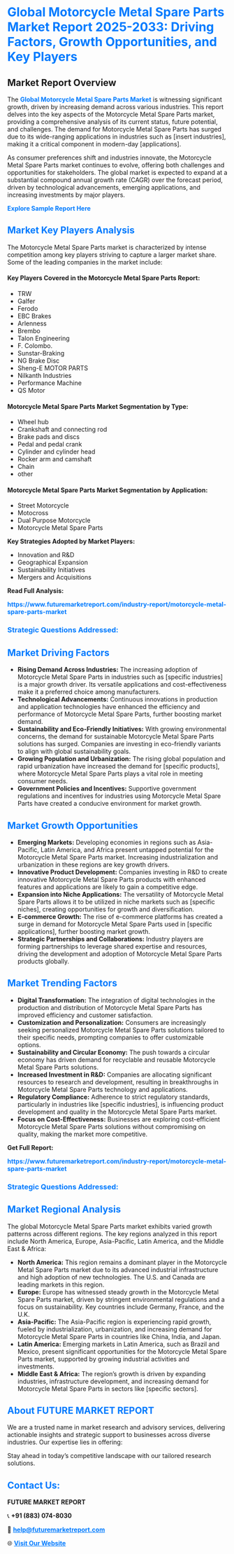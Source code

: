 <h1 style="color: #007BFF;">Global Motorcycle Metal Spare Parts Market Report 2025-2033: Driving Factors, Growth Opportunities, and Key Players</h1>

<section id="overview">
<h2>Market Report Overview</h2>
<p>The <a href="https://www.futuremarketreport.com/industry-report/motorcycle-metal-spare-parts-market" style="color: #007BFF; text-decoration: none;"><strong>Global Motorcycle Metal Spare Parts Market</strong></a> is witnessing significant growth, driven by increasing demand across various industries. This report delves into the key aspects of the Motorcycle Metal Spare Parts market, providing a comprehensive analysis of its current status, future potential, and challenges. The demand for Motorcycle Metal Spare Parts has surged due to its wide-ranging applications in industries such as [insert industries], making it a critical component in modern-day [applications].</p>
<p>As consumer preferences shift and industries innovate, the Motorcycle Metal Spare Parts market continues to evolve, offering both challenges and opportunities for stakeholders. The global market is expected to expand at a substantial compound annual growth rate (CAGR) over the forecast period, driven by technological advancements, emerging applications, and increasing investments by major players.</p>
</section>

<section id="overview">
<p><a href="https://www.futuremarketreport.com/request-sample/reportId=125902" style="color: #007BFF; text-decoration: none;"><strong>Explore Sample Report Here</strong></a></p>
</section>

<section id="key-players">
<h2 style="color: #007BFF;">Market Key Players Analysis</h2>
<p>The Motorcycle Metal Spare Parts market is characterized by intense competition among key players striving to capture a larger market share. Some of the leading companies in the market include:</p>
<h4>Key Players Covered in the Motorcycle Metal Spare Parts Report:</h4>
<ul><li>TRW</li><li>Galfer</li><li>Ferodo</li><li>EBC Brakes</li><li>Arlenness</li><li>Brembo</li><li>Talon Engineering</li><li>F. Colombo.</li><li>Sunstar-Braking</li><li>NG Brake Disc</li><li>Sheng-E MOTOR PARTS</li><li>Nilkanth Industries</li><li>Performance Machine</li><li>QS Motor</li></ul>
<h4>Motorcycle Metal Spare Parts Market Segmentation by Type:</h4>
<ul><li>Wheel hub</li><li>Crankshaft and connecting rod</li><li>Brake pads and discs</li><li>Pedal and pedal crank</li><li>Cylinder and cylinder head</li><li>Rocker arm and camshaft</li><li>Chain</li><li>other</li></ul>

<h4>Motorcycle Metal Spare Parts Market Segmentation by Application:</h4>
<ul><li>Street Motorcycle</li><li>Motocross</li><li>Dual Purpose Motorcycle</li><li>Motorcycle Metal Spare Parts</li></ul>
<p><strong>Key Strategies Adopted by Market Players:</strong></p>
<ul>
<li>Innovation and R&D</li>
<li>Geographical Expansion</li>
<li>Sustainability Initiatives</li>
<li>Mergers and Acquisitions</li>
</ul>
</section>

<section>
<p><strong>Read Full Analysis: </strong></p><a href="https://www.futuremarketreport.com/industry-report/motorcycle-metal-spare-parts-market" style="color: #007BFF; text-decoration: none;"><strong>https://www.futuremarketreport.com/industry-report/motorcycle-metal-spare-parts-market</strong></a>
<h3 style="color: #007BFF;">Strategic Questions Addressed:</h3>
</section>

<section id="driving-factors">
<h2 style="color: #007BFF;">Market Driving Factors</h2>
<ul>
<li><strong>Rising Demand Across Industries:</strong> The increasing adoption of Motorcycle Metal Spare Parts in industries such as [specific industries] is a major growth driver. Its versatile applications and cost-effectiveness make it a preferred choice among manufacturers.</li>
<li><strong>Technological Advancements:</strong> Continuous innovations in production and application technologies have enhanced the efficiency and performance of Motorcycle Metal Spare Parts, further boosting market demand.</li>
<li><strong>Sustainability and Eco-Friendly Initiatives:</strong> With growing environmental concerns, the demand for sustainable Motorcycle Metal Spare Parts solutions has surged. Companies are investing in eco-friendly variants to align with global sustainability goals.</li>
<li><strong>Growing Population and Urbanization:</strong> The rising global population and rapid urbanization have increased the demand for [specific products], where Motorcycle Metal Spare Parts plays a vital role in meeting consumer needs.</li>
<li><strong>Government Policies and Incentives:</strong> Supportive government regulations and incentives for industries using Motorcycle Metal Spare Parts have created a conducive environment for market growth.</li>
</ul>
</section>

<section id="growth-opportunities">
<h2 style="color: #007BFF;">Market Growth Opportunities</h2>
<ul>
<li><strong>Emerging Markets:</strong> Developing economies in regions such as Asia-Pacific, Latin America, and Africa present untapped potential for the Motorcycle Metal Spare Parts market. Increasing industrialization and urbanization in these regions are key growth drivers.</li>
<li><strong>Innovative Product Development:</strong> Companies investing in R&D to create innovative Motorcycle Metal Spare Parts products with enhanced features and applications are likely to gain a competitive edge.</li>
<li><strong>Expansion into Niche Applications:</strong> The versatility of Motorcycle Metal Spare Parts allows it to be utilized in niche markets such as [specific niches], creating opportunities for growth and diversification.</li>
<li><strong>E-commerce Growth:</strong> The rise of e-commerce platforms has created a surge in demand for Motorcycle Metal Spare Parts used in [specific applications], further boosting market growth.</li>
<li><strong>Strategic Partnerships and Collaborations:</strong> Industry players are forming partnerships to leverage shared expertise and resources, driving the development and adoption of Motorcycle Metal Spare Parts products globally.</li>
</ul>
</section>

<section id="trending-factors">
<h2 style="color: #007BFF;">Market Trending Factors</h2>
<ul>
<li><strong>Digital Transformation:</strong> The integration of digital technologies in the production and distribution of Motorcycle Metal Spare Parts has improved efficiency and customer satisfaction.</li>
<li><strong>Customization and Personalization:</strong> Consumers are increasingly seeking personalized Motorcycle Metal Spare Parts solutions tailored to their specific needs, prompting companies to offer customizable options.</li>
<li><strong>Sustainability and Circular Economy:</strong> The push towards a circular economy has driven demand for recyclable and reusable Motorcycle Metal Spare Parts solutions.</li>
<li><strong>Increased Investment in R&D:</strong> Companies are allocating significant resources to research and development, resulting in breakthroughs in Motorcycle Metal Spare Parts technology and applications.</li>
<li><strong>Regulatory Compliance:</strong> Adherence to strict regulatory standards, particularly in industries like [specific industries], is influencing product development and quality in the Motorcycle Metal Spare Parts market.</li>
<li><strong>Focus on Cost-Effectiveness:</strong> Businesses are exploring cost-efficient Motorcycle Metal Spare Parts solutions without compromising on quality, making the market more competitive.</li>
</ul>
</section>

<section>
<p><strong>Get Full Report: </strong></p><a href="https://www.futuremarketreport.com/industry-report/motorcycle-metal-spare-parts-market" style="color: #007BFF; text-decoration: none;"><strong>https://www.futuremarketreport.com/industry-report/motorcycle-metal-spare-parts-market</strong></a>
<h3 style="color: #007BFF;">Strategic Questions Addressed:</h3>
</section>


<section id="regional-analysis">
<h2 style="color: #007BFF;">Market Regional Analysis</h2>
<p>The global Motorcycle Metal Spare Parts market exhibits varied growth patterns across different regions. The key regions analyzed in this report include North America, Europe, Asia-Pacific, Latin America, and the Middle East & Africa:</p>
<ul>
<li><strong>North America:</strong> This region remains a dominant player in the Motorcycle Metal Spare Parts market due to its advanced industrial infrastructure and high adoption of new technologies. The U.S. and Canada are leading markets in this region.</li>
<li><strong>Europe:</strong> Europe has witnessed steady growth in the Motorcycle Metal Spare Parts market, driven by stringent environmental regulations and a focus on sustainability. Key countries include Germany, France, and the U.K.</li>
<li><strong>Asia-Pacific:</strong> The Asia-Pacific region is experiencing rapid growth, fueled by industrialization, urbanization, and increasing demand for Motorcycle Metal Spare Parts in countries like China, India, and Japan.</li>
<li><strong>Latin America:</strong> Emerging markets in Latin America, such as Brazil and Mexico, present significant opportunities for the Motorcycle Metal Spare Parts market, supported by growing industrial activities and investments.</li>
<li><strong>Middle East & Africa:</strong> The region’s growth is driven by expanding industries, infrastructure development, and increasing demand for Motorcycle Metal Spare Parts in sectors like [specific sectors].</li>
</ul>
</section>

<footer>
<h2 style="color: #007BFF;">About FUTURE MARKET REPORT</h2>
<p>We are a trusted name in market research and advisory services, delivering actionable insights and strategic support to businesses across diverse industries. Our expertise lies in offering:</p>

<p>Stay ahead in today’s competitive landscape with our tailored research solutions.</p>

<h2 style="color: #007BFF;">Contact Us:</h2>
<p><strong>FUTURE MARKET REPORT</strong></p>
<p>📞 <strong>+91 (883) 074-8030</strong></p>
<p>📧 <strong><a href="mailto:help@futuremarketreport.com" style="color: #007BFF;">help@futuremarketreport.com</a></strong></p>
<p>🌐 <strong><a href="https://www.futuremarketreport.com/" style="color: #007BFF;">Visit Our Website</a></strong></p>
</footer>